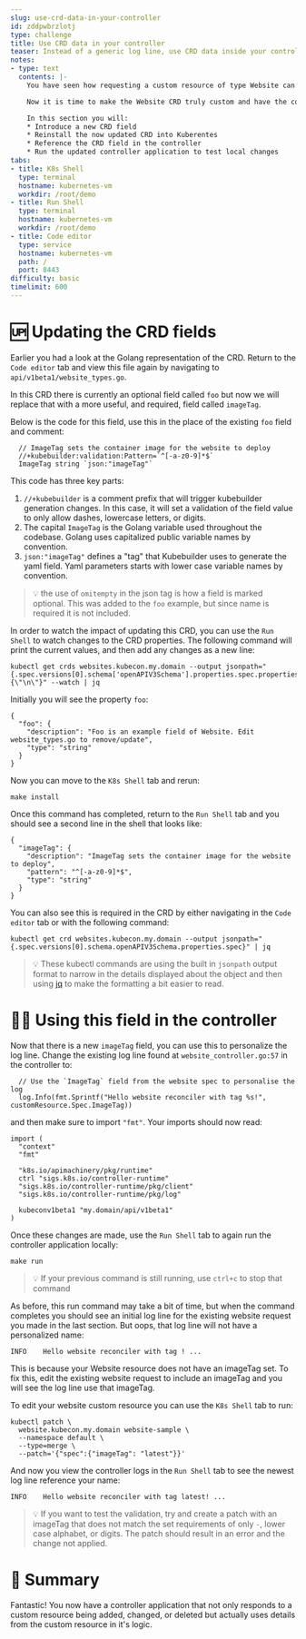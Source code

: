 ```yaml
---
slug: use-crd-data-in-your-controller
id: zddpwbrzlotj
type: challenge
title: Use CRD data in your controller
teaser: Instead of a generic log line, use CRD data inside your controller
notes:
- type: text
  contents: |-
    You have seen how requesting a custom resource of type Website can trigger the controller application.

    Now it is time to make the Website CRD truly custom and have the controller use the custom data provided as a part of the CRD spec.

    In this section you will:
    * Introduce a new CRD field
    * Reinstall the now updated CRD into Kuberentes
    * Reference the CRD field in the controller
    * Run the updated controller application to test local changes
tabs:
- title: K8s Shell
  type: terminal
  hostname: kubernetes-vm
  workdir: /root/demo
- title: Run Shell
  type: terminal
  hostname: kubernetes-vm
  workdir: /root/demo
- title: Code editor
  type: service
  hostname: kubernetes-vm
  path: /
  port: 8443
difficulty: basic
timelimit: 600
---
```


🆙 Updating the CRD fields
==============

Earlier you had a look at the Golang representation of the CRD. Return to the `Code editor` tab and view this file again by navigating to `api/v1beta1/website_types.go`.

In this CRD there is currently an optional field called `foo` but now we will replace that with a more useful, and required, field called `imageTag`.

Below is the code for this field, use this in the place of the existing `foo` field and comment:

```
  // ImageTag sets the container image for the website to deploy
  //+kubebuilder:validation:Pattern=`^[-a-z0-9]*$`
  ImageTag string `json:"imageTag"`
```

This code has three key parts:

1. `//+kubebuilder` is a comment prefix that will trigger kubebuilder generation changes. In this case, it will set a validation of the field value to only allow dashes, lowercase letters, or digits.
2. The capital `ImageTag` is the Golang variable used throughout the codebase. Golang uses capitalized public variable names by convention.
3. `json:"imageTag"` defines a "tag" that Kubebuilder uses to generate the yaml field. Yaml parameters starts with lower case variable names by convention.

> 💡 the use of `omitempty` in the json tag is how a field is marked optional. This was added to the `foo` example, but since name is required it is not included.

In order to watch the impact of updating this CRD, you can use the `Run Shell` to watch changes to the CRD properties. The following command will print the current values, and then add any changes as a new line:

```
kubectl get crds websites.kubecon.my.domain --output jsonpath="{.spec.versions[0].schema['openAPIV3Schema'].properties.spec.properties}{\"\n\"}" --watch | jq
```

Initially you will see the property `foo`:

```
{
  "foo": {
    "description": "Foo is an example field of Website. Edit website_types.go to remove/update",
    "type": "string"
  }
}
```

Now you can move to the `K8s Shell` tab and rerun:

```
make install
```

Once this command has completed, return to the `Run Shell` tab and you should see a second line in the shell that looks like:

```
{
  "imageTag": {
    "description": "ImageTag sets the container image for the website to deploy",
    "pattern": "^[-a-z0-9]*$",
    "type": "string"
  }
}
```

You can also see this is required in the CRD by either navigating in the `Code editor` tab or with the following command:

```
kubectl get crd websites.kubecon.my.domain --output jsonpath="{.spec.versions[0].schema.openAPIV3Schema.properties.spec}" | jq
```

> 💡 These kubectl commands are using the built in `jsonpath` output format to narrow in the details displayed about the object and then using [jq](https://stedolan.github.io/jq/) to make the formatting a bit easier to read.


👯‍♂️ Using this field in the controller
==============

Now that there is a new `imageTag` field, you can use this to personalize the log line. Change the existing log line found at `website_controller.go:57` in the controller to:

```
  // Use the `ImageTag` field from the website spec to personalise the log
  log.Info(fmt.Sprintf("Hello website reconciler with tag %s!", customResource.Spec.ImageTag))
```

and then make sure to import `"fmt"`. Your imports should now read:

```
import (
  "context"
  "fmt"

  "k8s.io/apimachinery/pkg/runtime"
  ctrl "sigs.k8s.io/controller-runtime"
  "sigs.k8s.io/controller-runtime/pkg/client"
  "sigs.k8s.io/controller-runtime/pkg/log"

  kubeconv1beta1 "my.domain/api/v1beta1"
)
```

Once these changes are made, use the `Run Shell` tab to again run the controller application locally:

```
make run
```

> 💡 If your previous command is still running, use `ctrl+c` to stop that command

As before, this run command may take a bit of time, but when the command completes you should see an initial log line for the existing website request you made in the last section. But oops, that log line will not have a personalized name:

```
INFO    Hello website reconciler with tag ! ...
```

This is because your Website resource does not have an imageTag set. To fix this, edit the existing website request to include an imageTag and you will see the log line use that imageTag.

To edit your website custom resource you can use the `K8s Shell` tab to run:

```
kubectl patch \
  website.kubecon.my.domain website-sample \
  --namespace default \
  --type=merge \
  --patch='{"spec":{"imageTag": "latest"}}'
```

And now you view the controller logs in the `Run Shell` tab to see the newest log line reference your name:

```
INFO    Hello website reconciler with tag latest! ...
```

> 💡 If you want to test the validation, try and create a patch with an imageTag that does not match the set requirements of only `-`, lower case alphabet, or digits. The patch should result in an error and the change not applied.

📕 Summary
==============

Fantastic! You now have a controller application that not only responds to a custom resource being added, changed, or deleted but actually uses details from the custom resource in it's logic.
